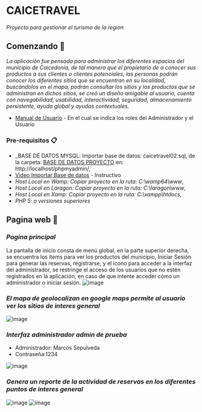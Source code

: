# CAICETRAVEL

_Proyecto para gestionar el turismo de la region_

## Comenzando 🚀

_La aplicación fue pensada para administrar los diferentes espacios del municipio de Caicedonia, de tal manera que el propietario de a conocer sus productos a sus clientes o clientes potenciales, las personas podrán conocer los diferentes sitios que se encuentran en su localidad, buscándolos en el mapa, podrán consultar los sitios y los productos que se administran en dichos sitios, se creó un diseño amigable al usuario, cuenta con navegabilidad, usabilidad, interactividad, seguridad, almacenamiento persistente, ayuda global y ayudas contextuales._

* [Manual de Usuario](https://docs.google.com/document/d/11ug_KFve2_7ij-igToq_wnqk2XA6-jiC/edit?usp=sharing&ouid=117342736453306308633&rtpof=true&sd=true) - En el cual se indica los roles del Administrador y el Usuario

### Pre-requisitos 📋

* _BASE DE DATOS MYSQL: Importar base de datos: caicetravel02.sql, de la carpeta: [BASE DE DATOS PROYECTO](https://github.com/Michael-Robi/CAICETRAVEL/tree/main/BASE%20DE%20DATOS%20PROYECTO) en: http://localhost/phpmyadmin/,
* [Video Importar Base de datos](https://www.youtube.com/watch?v=z5-F9TomceQ) - Instructivo
* _Host Local en Wamp: Copiar proyecto en la ruta: C:\wamp64\www_,
* _Host Local en Laragon: Copiar proyecto en la ruta: C:\laragon\www_,
* _Host Local en Xamp: Copiar proyecto en la ruta: C:\xampp\htdocs_,
* _PHP 5: o versiones superiores_

## Pagina web 🔧

### _Pagina principal_

La pantalla de inicio consta de menú global, en la parte superior derecha, se encuentra los ítems para ver los productos del municipio, Iniciar Sesión para generar las reservas, registrarse, y el icono para acceder a la interfaz del administrador, se restringe el acceso de los usuarios que no estén registrados en la aplicación, en caso de que intente acceder cómo un administrador o iniciar sesión.
![image](https://user-images.githubusercontent.com/77336151/146145635-8b160c17-e618-4062-8041-724ad36dae1a.png)

### _El mapa de geolocalizan en google maps permite al usuario ver los sitios de interes general_
![image](https://user-images.githubusercontent.com/77336151/146145968-60e235c0-a426-4ca3-b4df-3a6237613106.png)

### _Interfaz administrador admin de prueba_

* Administrador: Marcos Sepulveda
* Contraseña:1234

![image](https://user-images.githubusercontent.com/77336151/146146146-cad1ab4a-c2c0-412c-b57a-42aab701404d.png)

### _Genera un reporte de la actividad de reservas en los diferentes puntos de interes general_
![image](https://user-images.githubusercontent.com/77336151/146146323-174b8a6e-5a24-4394-9366-4fefb69b2896.png)
![image](https://user-images.githubusercontent.com/77336151/146146419-12966a7a-dfc8-4af4-b5d5-a94d73bc6ba3.png)


